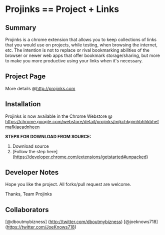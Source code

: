 Projinks == Project + Links
======== 

## Summary
Projinks is a chrome extension that allows you to keep collections of links that you would use on projects, while testing, when browsing the internet, etc.  The intention is not to replace or rival bookmarking abilities of the browser or newer web apps that offer bookmark storage/sharing, but more to make you more productive using your links when it's necessary.

## Project Page
More details @http://projinks.com

## Installation
Projinks is now available in the Chrome Webstore @ https://chrome.google.com/webstore/detail/projinks/mjkchkgjmhbhhkbhefmafkiaeadnheen


**STEPS FOR DOWNLOAD FROM SOURCE:**

1. Download source 
2. [Follow the step here] (https://developer.chrome.com/extensions/getstarted#unpacked)

## Developer Notes
Hope you like the project.  All forks/pull request are welcome.

Thanks, Team Projinks


## Collaborators
[@dboutmybizness] (http://twitter.com/dboutmybizness)
[@joeknows718] (https://twitter.com/JoeKnows718)
